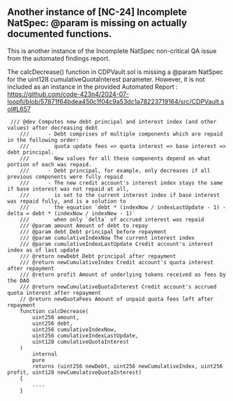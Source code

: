 ## Another instance of [NC-24] Incomplete NatSpec: @param is missing on actually documented functions.

This is another instance of the Incomplete NatSpec non-critical QA issue from the automated findings report. 

The calcDecrease() function in CDPVault.sol is missing a @param NatSpec for the uint128 cumulativeQuotaInterest parameter. However, it is not included as an instance in the provided Automated Report : 
https://github.com/code-423n4/2024-07-loopfi/blob/57871f64bdea450c1f04c9a53dc1a78223719164/src/CDPVault.sol#L657

```
 /// @dev Computes new debt principal and interest index (and other values) after decreasing debt
    ///      - Debt comprises of multiple components which are repaid in the following order:
    ///        quota update fees => quota interest => base interest => debt principal.
    ///        New values for all these components depend on what portion of each was repaid.
    ///      - Debt principal, for example, only decreases if all previous components were fully repaid
    ///      - The new credit account's interest index stays the same if base interest was not repaid at all,
    ///        is set to the current interest index if base interest was repaid fully, and is a solution to
    ///        the equation `debt * (indexNow / indexLastUpdate - 1) - delta = debt * (indexNow / indexNew - 1)`
    ///        when only `delta` of accrued interest was repaid
    /// @param amount Amount of debt to repay
    /// @param debt Debt principal before repayment
    /// @param cumulativeIndexNow The current interest index
    /// @param cumulativeIndexLastUpdate Credit account's interest index as of last update
    /// @return newDebt Debt principal after repayment
    /// @return newCumulativeIndex Credit account's quota interest after repayment
    /// @return profit Amount of underlying tokens received as fees by the DAO
    /// @return newCumulativeQuotaInterest Credit account's accrued quota interest after repayment
    // @return newQuotaFees Amount of unpaid quota fees left after repayment
    function calcDecrease(
        uint256 amount,
        uint256 debt,
        uint256 cumulativeIndexNow,
        uint256 cumulativeIndexLastUpdate,
        uint128 cumulativeQuotaInterest
    )
        internal
        pure
        returns (uint256 newDebt, uint256 newCumulativeIndex, uint256 profit, uint128 newCumulativeQuotaInterest)
    {
        ....
    }
```